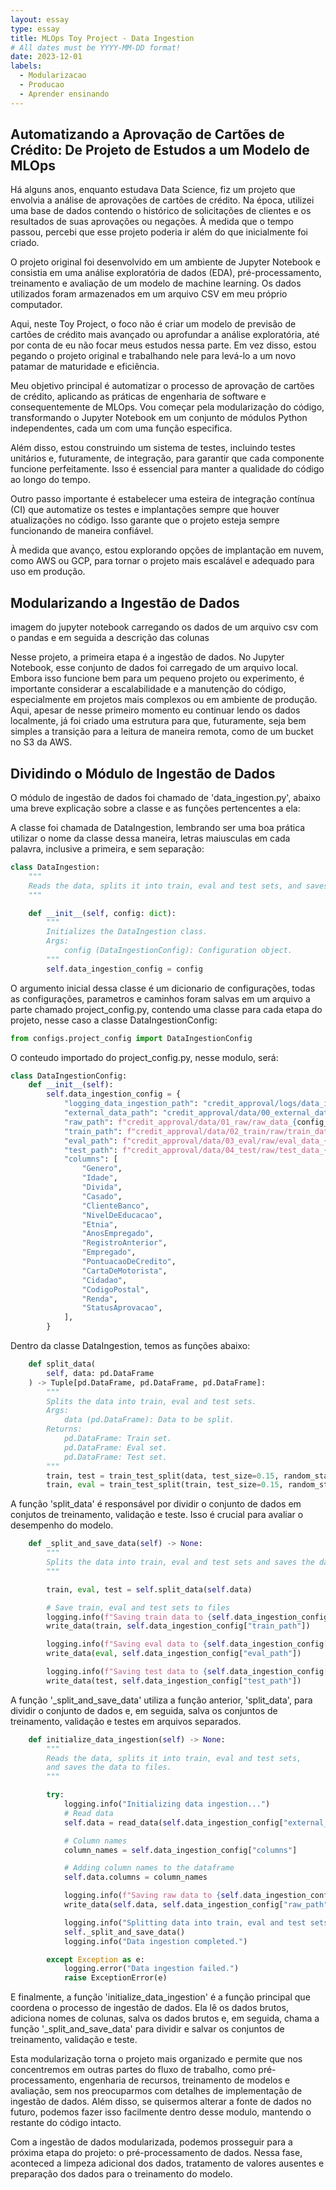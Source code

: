 ```yaml
---
layout: essay
type: essay
title: MLOps Toy Project - Data Ingestion
# All dates must be YYYY-MM-DD format!
date: 2023-12-01
labels:
  - Modularizacao
  - Producao
  - Aprender ensinando
---
```


## Automatizando a Aprovação de Cartões de Crédito: De Projeto de Estudos a um Modelo de MLOps

Há alguns anos, enquanto estudava Data Science, fiz um projeto que envolvia a análise de aprovações de cartões de crédito. Na época, utilizei uma base de dados contendo o histórico de solicitações de clientes e os resultados de suas aprovações ou negações. À medida que o tempo passou, percebi que esse projeto poderia ir além do que inicialmente foi criado.

O projeto original foi desenvolvido em um ambiente de Jupyter Notebook e consistia em uma análise exploratória de dados (EDA), pré-processamento, treinamento e avaliação de um modelo de machine learning. Os dados utilizados foram armazenados em um arquivo CSV em meu próprio computador.

Aqui, neste Toy Project, o foco não é criar um modelo de previsão de cartões de crédito mais avançado ou aprofundar a análise exploratória, até por conta de eu não focar meus estudos nessa parte. Em vez disso, estou pegando o projeto original e trabalhando nele para levá-lo a um novo patamar de maturidade e eficiência.

Meu objetivo principal é automatizar o processo de aprovação de cartões de crédito, aplicando as práticas de engenharia de software e consequentemente de MLOps. Vou começar pela modularização do código, transformando o Jupyter Notebook em um conjunto de módulos Python independentes, cada um com uma função especifica.

Além disso, estou construindo um sistema de testes, incluindo testes unitários e, futuramente, de integração, para garantir que cada componente funcione perfeitamente. Isso é essencial para manter a qualidade do código ao longo do tempo.

Outro passo importante é estabelecer uma esteira de integração contínua (CI) que automatize os testes e implantações sempre que houver atualizações no código. Isso garante que o projeto esteja sempre funcionando de maneira confiável.

À medida que avanço, estou explorando opções de implantação em nuvem, como AWS ou GCP, para tornar o projeto mais escalável e adequado para uso em produção.


## Modularizando a Ingestão de Dados

imagem do jupyter notebook carregando os dados de um arquivo csv com o pandas e em seguida a descrição das colunas

Nesse projeto, a primeira etapa é a ingestão de dados. No Jupyter Notebook, esse conjunto de dados foi carregado de um arquivo local. Embora isso funcione bem para um pequeno projeto ou experimento, é importante considerar a escalabilidade e a manutenção do código, especialmente em projetos mais complexos ou em ambiente de produção. Aqui, apesar de nesse primeiro momento eu continuar lendo os dados localmente, já foi criado uma estrutura para que, futuramente, seja bem simples a transição para a leitura de maneira remota, como de um bucket no S3 da AWS.

## Dividindo o Módulo de Ingestão de Dados
O módulo de ingestão de dados foi chamado de 'data_ingestion.py', abaixo uma breve explicação sobre a classe e as funções pertencentes a ela:

A classe foi chamada de DataIngestion, lembrando ser uma boa prática utilizar o nome da classe dessa maneira, letras maiusculas em cada palavra, inclusive a primeira, e sem separação:

```python
class DataIngestion:
    """
    Reads the data, splits it into train, eval and test sets, and saves the data to files.
    """

    def __init__(self, config: dict):
        """
        Initializes the DataIngestion class.
        Args:
            config (DataIngestionConfig): Configuration object.
        """
        self.data_ingestion_config = config
```

O argumento inicial dessa classe é um dicionario de configurações, todas as configurações, parametros e caminhos foram salvas em um arquivo a parte chamado project_config.py, contendo uma classe para cada etapa do projeto, nesse caso a classe DataIngestionConfig:

```python
from configs.project_config import DataIngestionConfig
```
O conteudo importado do project_config.py, nesse modulo, será:

```python
class DataIngestionConfig:
    def __init__(self):
        self.data_ingestion_config = {
            "logging_data_ingestion_path": "credit_approval/logs/data_ingestion.log",
            "external_data_path": "credit_approval/data/00_external_data/cc_approvals.data",
            "raw_path": f"credit_approval/data/01_raw/raw_data_{config_version}.csv",
            "train_path": f"credit_approval/data/02_train/raw/train_data_{config_version}.csv",
            "eval_path": f"credit_approval/data/03_eval/raw/eval_data_{config_version}.csv",
            "test_path": f"credit_approval/data/04_test/raw/test_data_{config_version}.csv",
            "columns": [
                "Genero",
                "Idade",
                "Divida",
                "Casado",
                "ClienteBanco",
                "NivelDeEducacao",
                "Etnia",
                "AnosEmpregado",
                "RegistroAnterior",
                "Empregado",
                "PontuacaoDeCredito",
                "CartaDeMotorista",
                "Cidadao",
                "CodigoPostal",
                "Renda",
                "StatusAprovacao",
            ],
        }
```

Dentro da classe DataIngestion, temos as funções abaixo:

```python
    def split_data(
        self, data: pd.DataFrame
    ) -> Tuple[pd.DataFrame, pd.DataFrame, pd.DataFrame]:
        """
        Splits the data into train, eval and test sets.
        Args:
            data (pd.DataFrame): Data to be split.
        Returns:
            pd.DataFrame: Train set.
            pd.DataFrame: Eval set.
            pd.DataFrame: Test set.
        """
        train, test = train_test_split(data, test_size=0.15, random_state=42)
        train, eval = train_test_split(train, test_size=0.15, random_state=42)

```
A função 'split_data' é responsável por dividir o conjunto de dados em conjutos de treinamento, validação e teste. Isso é crucial para avaliar o desempenho do modelo.

```python
    def _split_and_save_data(self) -> None:
        """
        Splits the data into train, eval and test sets and saves the data to files.
        """

        train, eval, test = self.split_data(self.data)

        # Save train, eval and test sets to files
        logging.info(f"Saving train data to {self.data_ingestion_config['train_path']}")
        write_data(train, self.data_ingestion_config["train_path"])

        logging.info(f"Saving eval data to {self.data_ingestion_config['eval_path']}")
        write_data(eval, self.data_ingestion_config["eval_path"])

        logging.info(f"Saving test data to {self.data_ingestion_config['test_path']}")
        write_data(test, self.data_ingestion_config["test_path"])
```
A função '_split_and_save_data' utiliza a função anterior, 'split_data', para dividir o conjunto de dados e, em seguida, salva os conjuntos de treinamento, validação e testes em arquivos separados.

```python
    def initialize_data_ingestion(self) -> None:
        """
        Reads the data, splits it into train, eval and test sets,
        and saves the data to files.
        """

        try:
            logging.info("Initializing data ingestion...")
            # Read data
            self.data = read_data(self.data_ingestion_config["external_data_path"])

            # Column names
            column_names = self.data_ingestion_config["columns"]

            # Adding column names to the dataframe
            self.data.columns = column_names

            logging.info(f"Saving raw data to {self.data_ingestion_config['raw_path']}")
            write_data(self.data, self.data_ingestion_config["raw_path"])

            logging.info("Splitting data into train, eval and test sets...")
            self._split_and_save_data()
            logging.info("Data ingestion completed.")

        except Exception as e:
            logging.error("Data ingestion failed.")
            raise ExceptionError(e)

```
E finalmente, a função 'initialize_data_ingestion' é a função principal que coordena o processo de ingestão de dados. Ela lê os dados brutos, adiciona nomes de colunas, salva os dados brutos e, em seguida, chama a função '_split_and_save_data' para dividir e salvar os conjuntos de treinamento, validação e teste.

Esta modularização torna o projeto mais organizado e permite que nos concentremos em outras partes do fluxo de trabalho, como pré-processamento, engenharia de recursos, treinamento de modelos e avaliação, sem nos preocuparmos com detalhes de implementação de ingestão de dados. Além disso, se quisermos alterar a fonte de dados no futuro, podemos fazer isso facilmente dentro desse modulo, mantendo o restante do código intacto.

Com a ingestão de dados modularizada, podemos prosseguir para a próxima etapa do projeto: o pré-processamento de dados. Nessa fase, aconteced a limpeza adicional dos dados, tratamento de valores ausentes e preparação dos dados para o treinamento do modelo.
